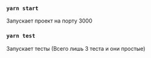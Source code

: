 ### `yarn start`

Запускает проект на порту 3000

### `yarn test`

Запускает тесты (Всего лишь 3 теста и они простые)
